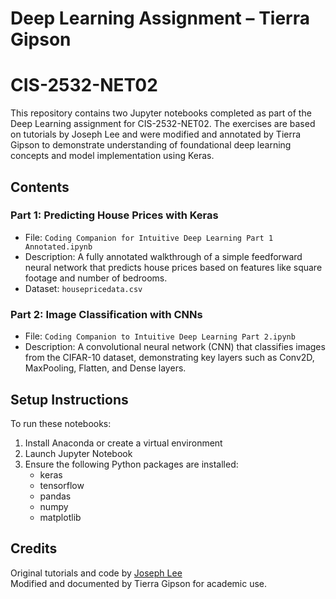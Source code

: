 # Deep Learning Assignment – Tierra Gipson
# CIS-2532-NET02
This repository contains two Jupyter notebooks completed as part of the Deep Learning assignment for CIS-2532-NET02. The exercises are based on tutorials by Joseph Lee and were modified and annotated by Tierra Gipson to demonstrate understanding of foundational deep learning concepts and model implementation using Keras.

## Contents

### Part 1: Predicting House Prices with Keras
- File: `Coding Companion for Intuitive Deep Learning Part 1 Annotated.ipynb`
- Description: A fully annotated walkthrough of a simple feedforward neural network that predicts house prices based on features like square footage and number of bedrooms.
- Dataset: `housepricedata.csv`

### Part 2: Image Classification with CNNs
- File: `Coding Companion to Intuitive Deep Learning Part 2.ipynb`
- Description: A convolutional neural network (CNN) that classifies images from the CIFAR-10 dataset, demonstrating key layers such as Conv2D, MaxPooling, Flatten, and Dense layers.

## Setup Instructions

To run these notebooks:
1. Install Anaconda or create a virtual environment
2. Launch Jupyter Notebook
3. Ensure the following Python packages are installed:
   - keras
   - tensorflow
   - pandas
   - numpy
   - matplotlib

## Credits

Original tutorials and code by [Joseph Lee](https://github.com/josephlee94/intuitive-deep-learning)  
Modified and documented by Tierra Gipson for academic use.
